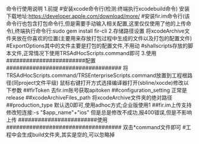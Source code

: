 命令行使用说明
1.前提
#安装xcode命令行(检测:终端执行xcodebuild命令)
安装下载地址:https://developer.apple.com/download/more/
#安装fir.im命令行(该命令行也包含打包命令行,但是需要手动输入相关配置,这里仅仅使用了他的上传命令),终端执行命令行:sudo gem install fir-cli
2.存储路径设置
将xcodeArchive文件夹放在你喜欢的位置(主要用来存放打包过程中生成的文件以及打包的配置文件)
#ExportOptions其中的文件主要是打包的配置文件,不用动
#shallscripts存放的脚本文件,正常情况下使用TRSAdHocScripts.command即可
3.使用
########################配置###################################
将TRSAdHocScripts.command/TRSEnterpriseScripts.command放置到工程根路径(同project文件平级)
鼠标右键打开方式选择编译器打开(sbline/xocde)修改以下参数
  ##firToken  去fir.im账号获取apitoken
  ##configuration_setting 正常是release
  ##xcodeArchiveFiles_path  将xcodeArchive文件夹的绝对路径
  ##production_type   默认选0即可,使用adhoc方式;企业版使用1
  ##fir.im上传支持修改短连接:-s "$app_name"+"ios"  但是总是修改不成功,报400错误,但是不影响上传
########################使用###################################
双击*command文件即可
#工程中会生成build文件夹,其实是空的,可以忽略掉

